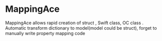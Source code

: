# MappingAce
MappingAce allows rapid creation of struct , Swift class, OC class .  Automatic transform dictionary to model(model could be struct),  forget to manually write property mapping code
